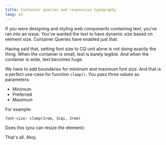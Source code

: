 ```yaml
---
title: Container queries and responsive typography 
lang: en
---
```


If you were designing and styling web components containing text, you‘ve ran into an issue. You’ve wanted the text to have dynamic size based on element size. Container Queries have enabled just that. 

Having said that, setting font size to CQ unit alone is not doing exactly the thing. When the container is small, text is barely legible. And when the container is wide, text becomes huge. 

We have to add boundaries for minimum and maximum font size. And that is a perfect use-case for function `clamp()`. You pass three values as parameters:
- Minimum
- Preferred
- Maximum

For example:

```
font-size: clamp(1rem, 3cqi, 3rem)
```

Does this (you can resize the element):

<!--=include cq-typography.html -->

That's all. Ahoj.
